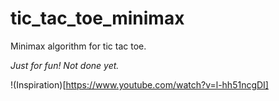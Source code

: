 # tic_tac_toe_minimax

Minimax algorithm for tic tac toe. 

*Just for fun! Not done yet.*

!(Inspiration)[https://www.youtube.com/watch?v=l-hh51ncgDI]